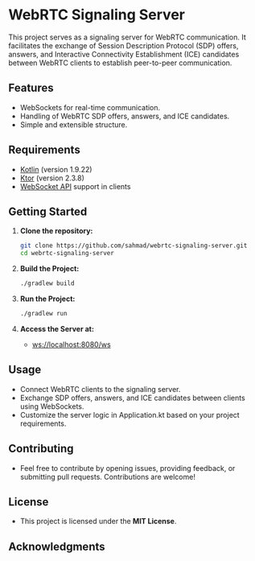 # WebRTC Signaling Server

This project serves as a signaling server for WebRTC communication. It facilitates the exchange of Session Description Protocol (SDP) offers, answers, and Interactive Connectivity Establishment (ICE) candidates between WebRTC clients to establish peer-to-peer communication.

## Features

- WebSockets for real-time communication.
- Handling of WebRTC SDP offers, answers, and ICE candidates.
- Simple and extensible structure.

## Requirements

- [Kotlin](https://kotlinlang.org/) (version 1.9.22)
- [Ktor](https://ktor.io/) (version 2.3.8)
- [WebSocket API](https://developer.mozilla.org/en-US/docs/Web/API/WebSockets) support in clients

## Getting Started

1. **Clone the repository:**

    ```bash
    git clone https://github.com/sahmad/webrtc-signaling-server.git
    cd webrtc-signaling-server
    ```

2. **Build the Project:**

    ```bash
   ./gradlew build
    ```

3. **Run the Project:**

    ```bash
   ./gradlew run
    ```
   
4. **Access the Server at:**

    - [ws://localhost:8080/ws](ws://localhost:8080/ws)

## Usage
- Connect WebRTC clients to the signaling server.
- Exchange SDP offers, answers, and ICE candidates between clients using WebSockets.
- Customize the server logic in Application.kt based on your project requirements.

## Contributing
- Feel free to contribute by opening issues, providing feedback, or submitting pull requests. Contributions are welcome!

## License
- This project is licensed under the **MIT License**.

## Acknowledgments
